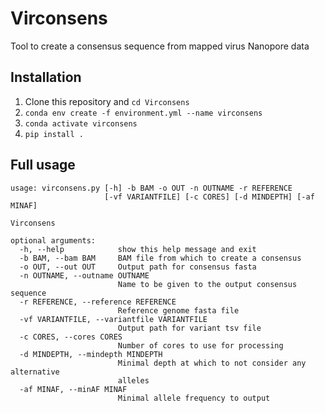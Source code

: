 # Virconsens
Tool to create a consensus sequence from mapped virus Nanopore data

## Installation

1. Clone this repository and ``cd Virconsens``
2. ``conda env create -f environment.yml --name virconsens``
3. ``conda activate virconsens``
4. ``pip install .``

## Full usage

```
usage: virconsens.py [-h] -b BAM -o OUT -n OUTNAME -r REFERENCE
                     [-vf VARIANTFILE] [-c CORES] [-d MINDEPTH] [-af MINAF]

Virconsens

optional arguments:
  -h, --help            show this help message and exit
  -b BAM, --bam BAM     BAM file from which to create a consensus
  -o OUT, --out OUT     Output path for consensus fasta
  -n OUTNAME, --outname OUTNAME
                        Name to be given to the output consensus sequence
  -r REFERENCE, --reference REFERENCE
                        Reference genome fasta file
  -vf VARIANTFILE, --variantfile VARIANTFILE
                        Output path for variant tsv file
  -c CORES, --cores CORES
                        Number of cores to use for processing
  -d MINDEPTH, --mindepth MINDEPTH
                        Minimal depth at which to not consider any alternative
                        alleles
  -af MINAF, --minAF MINAF
                        Minimal allele frequency to output
```